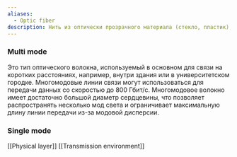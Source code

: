 ```yaml
---
aliases:
  - Optic fiber
description: Нить из оптически прозрачного материала (стекло, пластик), используемая для переноса света внутри себя посредством полного внутреннего отражения.
---
```


### Multi mode

Это тип оптического волокна, используемый в основном для связи на коротких расстояниях, например, внутри здания или в университетском городке. Многомодовые линии связи могут использоваться для передачи данных со скоростью до 800 Гбит/с. Многомодовое волокно имеет достаточно большой диаметр сердцевины, что позволяет распространять несколько мод света и ограничивает максимальную длину линии передачи из-за модовой дисперсии.

### Single mode

[[Physical layer]]
[[Transmission environment]]